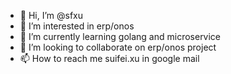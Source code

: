 - 👋 Hi, I’m @sfxu
- 👀 I’m interested in erp/onos
- 🌱 I’m currently learning golang and microservice
- 💞️ I’m looking to collaborate on erp/onos project
- 📫 How to reach me suifei.xu in google mail

<!---
sfxu/sfxu is a ✨ special ✨ repository because its `README.md` (this file) appears on your GitHub profile.
You can click the Preview link to take a look at your changes.
--->
